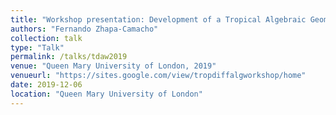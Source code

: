 ```yaml
---
title: "Workshop presentation: Development of a Tropical Algebraic Geometry package in the Haskell programming language"
authors: "Fernando Zhapa-Camacho"
collection: talk
type: "Talk"
permalink: /talks/tdaw2019
venue: "Queen Mary University of London, 2019" 
venueurl: "https://sites.google.com/view/tropdiffalgworkshop/home"
date: 2019-12-06
location: "Queen Mary University of London"
---
```



